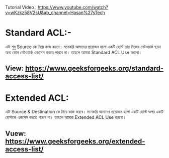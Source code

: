 Tutorial Video : https://www.youtube.com/watch?v=wKzkz58V2sU&ab_channel=Hasan%27sTech

# Standard ACL:-
এটা শুধু Source কে নিয়ে কাজ করবে। মনেকরি আমাদের প্রয়োজন হলো একটি হোস্ট তার নিজের নেটওয়ার্ক ছাড়া অন্য কোন নেটওয়ার্ক একসেস করতে পারবে না। তাহলে আমারা Standard ACL Use করবো। <br>
## View: https://www.geeksforgeeks.org/standard-access-list/
# Extended ACL:
এটা Source & Destination কে নিয়ে কাজ করবে। মনেকরি আমাদের প্রয়োজন হলো একটি হোস্ট অপর একটি হোস্টকে একসেস করতে পারবে না। তাহলে আমারা Extended ACL Use করবো।
## Vuew: https://www.geeksforgeeks.org/extended-access-list/
